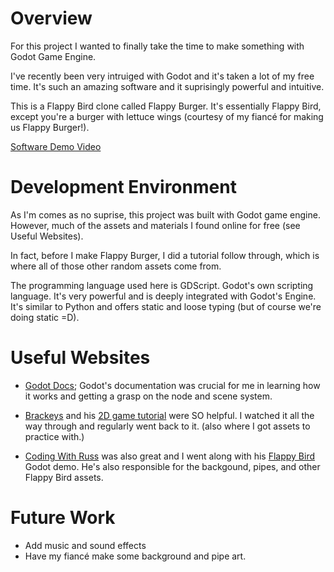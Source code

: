 # Overview

For this project I wanted to finally take the time to make something with Godot Game Engine. 

I've recently been very intruiged with Godot and it's taken a lot of my free time. It's such an amazing software and it suprisingly powerful and intuitive.

This is a Flappy Bird clone called Flappy Burger. It's essentially Flappy Bird, except you're a burger with lettuce wings (courtesy of my fiancé for making us Flappy Burger!).

[Software Demo Video](http://youtube.link.goes.here)

# Development Environment

As I'm comes as no suprise, this project was built with Godot game engine. 
However, much of the assets and materials I found online for free (see Useful Websites). 

In fact, before I make Flappy Burger, I did a tutorial follow through, which is where all of those other random assets come from.

The programming language used here is GDScript. Godot's own scripting language.
It's very powerful and is deeply integrated with Godot's Engine. It's similar to Python and offers static and loose typing (but of course we're doing static =D). 

# Useful Websites

* [Godot Docs](https://docs.godotengine.org/en/stable/); Godot's documentation was crucial for me in learning how it works and getting a grasp on the node and scene system.
* [Brackeys](https://www.youtube.com/@Brackeys) and his [2D game tutorial](https://www.youtube.com/watch?v=LOhfqjmasi0) were SO helpful. I watched it all the way through and regularly went back to it. (also where I got assets to practice with.)

* [Coding With Russ](https://www.youtube.com/@CodingWithRuss) was also great and I went along with his [Flappy Bird](https://www.youtube.com/watch?v=9f9t9eiCDAA&pp=ygURZmxhcHB5IGJpcmQgZ29kb3Q%3D) Godot demo. He's also responsible for the backgound, pipes, and other Flappy Bird assets.

# Future Work

* Add music and sound effects
* Have my fiancé make some background and pipe art.

